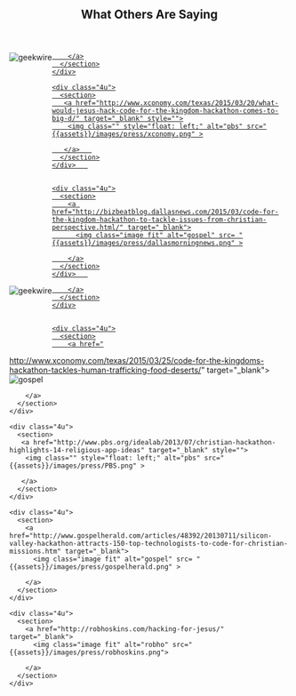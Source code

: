 <section class="wrapper style4 container special">
  <header class="special container">
    <h2><span class="icon fa-comments-o"></span> What Others Are Saying</h2>
  </header>



  <div class="row">
    <div class="4u">
      <section>
        <a href="http://www.geekwire.com/2014/faith-based-hackathon-meets-impact-hub/" target="_blank">
          <img class="" style="float:left; vertical-align:middle;" alt="geekwire" src="{{assets}}/images/press/GeekWire.png" >
         
        </a>
      </section>
    </div>

    <div class="4u">
      <section>
       <a href="http://www.xconomy.com/texas/2015/03/20/what-would-jesus-hack-code-for-the-kingdom-hackathon-comes-to-big-d/" target="_blank" style="">
        <img class="" style="float: left;" alt="pbs" src="{{assets}}/images/press/xconomy.png" >

       </a>   
      </section>
    </div>   
 

    <div class="4u">
      <section>
        <a href="http://bizbeatblog.dallasnews.com/2015/03/code-for-the-kingdom-hackathon-to-tackle-issues-from-christian-perspective.html/" target="_blank">
          <img class="image fit" alt="gospel" src= "{{assets}}/images/press/dallasmorningnews.png" >

        </a>
      </section>
    </div>   
 
  </div>



  <div class="row">
    <div class="4u">
      <section>
        <a href="http://www.bizjournals.com/dallas/blog/techflash/2015/03/say-what-christian-hackathon-to-tackle-world.html" target="_blank">
          <img class="" style="float:left; vertical-align:middle;" alt="geekwire" src="{{assets}}/images/press/dallasbusinessjournal.png" >
         
        </a>
      </section>
    </div>


    <div class="4u">
      <section>
        <a href="
http://www.xconomy.com/texas/2015/03/25/code-for-the-kingdoms-hackathon-tackles-human-trafficking-food-deserts/" target="_blank">
          <img class="image fit" alt="gospel" src= "{{assets}}/images/press/xconomy.png" >

        </a>
      </section>
    </div>   

    <div class="4u">
      <section>
       <a href="http://www.pbs.org/idealab/2013/07/christian-hackathon-highlights-14-religious-app-ideas" target="_blank" style="">
        <img class="" style="float: left;" alt="pbs" src="{{assets}}/images/press/PBS.png" >

       </a>   
      </section>
    </div>    

 
  </div>


  <div class="row">

    <div class="4u">
      <section>
        <a href="http://www.gospelherald.com/articles/48392/20130711/silicon-valley-hackathon-attracts-150-top-technologists-to-code-for-christian-missions.htm" target="_blank">
          <img class="image fit" alt="gospel" src= "{{assets}}/images/press/gospelherald.png" >

        </a>
      </section>
    </div>   

    <div class="4u">
      <section>
        <a href="http://robhoskins.com/hacking-for-jesus/" target="_blank">
          <img class="image fit" alt="robho" src="{{assets}}/images/press/robhoskins.png">
 
        </a>
      </section>
    </div>
  </div>


<p>
     
    
    
</p>
</section>

